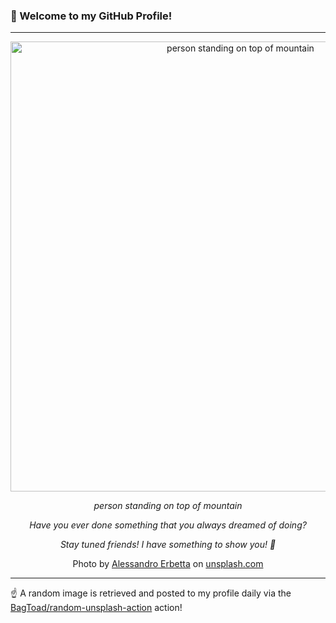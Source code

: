 ### 👋 Welcome to my GitHub Profile!

----

<div align="center">
  <img width="720" src="https://images.unsplash.com/photo-1534685785745-60a2cea0ec34?crop=entropy&cs=tinysrgb&fit=max&fm=jpg&ixid=M3w1NTI0OTR8MHwxfHJhbmRvbXx8fHx8fHx8fDE3MTQ4MDI5MDl8&ixlib=rb-4.0.3&q=80&w=1080" alt="person standing on top of mountain">
  
  <em>person standing on top of mountain</em>
  
  <em>Have you ever done something that you always dreamed of doing?

Stay tuned friends! I have something to show you! 🎥</em>
  
  Photo by [Alessandro Erbetta](https://www.instagram.com/alessandro.erbetta/) on [unsplash.com](https://unsplash.com/)
</div>

----

☝️ A random image is retrieved and posted to my profile daily via the [BagToad/random-unsplash-action](https://github.com/BagToad/random-unsplash-action) action!
